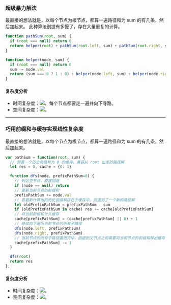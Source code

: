 ### 超级暴力解法
最直接的想法就是，以每个节点为根节点，都算一遍路径和为 sum 的有几条，然后加起来。
此种算法别提有多慢了，存在大量重复的计算。


```javascript
function pathSum(root, sum) {
  if (root === null) return 0
  return helper(root) + pathSum(root.left, sum) + pathSum(root.right, sum)
}

function helper(node, sum) {
  if (root === null) return 0
  sum -= node.val
  return (sum === 0 ? 1 : 0) + helper(node.left, sum) + helper(node.right, sum)
}
```


#### 复杂度分析
- 时间复杂度：![](https://cdn.nlark.com/yuque/__latex/9f84a66d88d24c3b1bc91df5b5346a13.svg#card=math&code=O%28n%5E2%29&height=23&width=43)，每个节点都要走一遍并向下寻路。
- 空间复杂度：![](https://cdn.nlark.com/yuque/__latex/7ba55e7c64a9405a0b39a1107e90ca94.svg#card=math&code=O%28n%29&height=20&width=36)。

---

### 巧用前缀和与缓存实现线性复杂度
最直接的想法就是，以每个节点为根节点，都算一遍路径和为 sum 的有几条，然后加起来。


```javascript
var pathSum = function(root, sum) {
  // 预置一个历史前缀和为 0 的缓存，兼容从 root 出发的路径解
  let res = 0, cache = {0: 1}

  function dfs(node, prefixPathSum=0) {
    // 到达空节点，直接回退
    if (node == null) return
    // 更新当前节点的前缀和
    prefixPathSum += node.val
    // 若最新计算出的历史前缀和存在于缓存中，则遇到了一个新的路径解
    let oldPrefixPathSum = prefixPathSum - sum
    if (oldPrefixPathSum in cache) res += cache[oldPrefixPathSum]
    // 将当前前缀和计入缓存
    cache[prefixPathSum] = (cache[prefixPathSum] || 0) + 1
    // 继续向下遍历当前节点的所有子路径
    dfs(node.left, prefixPathSum)
    dfs(node.right, prefixPathSum)
    // 当前节点的所有子路径遍历完毕，回退到父节点之前需要将当前节点的前缀和移出缓存
    cache[prefixPathSum] -= 1
  }

  dfs(root)
  return res
};
```


#### 复杂度分析
- 时间复杂度：![](https://cdn.nlark.com/yuque/__latex/7ba55e7c64a9405a0b39a1107e90ca94.svg#card=math&code=O%28n%29&height=20&width=36)。
- 空间复杂度：![](https://cdn.nlark.com/yuque/__latex/7ba55e7c64a9405a0b39a1107e90ca94.svg#card=math&code=O%28n%29&height=20&width=36)。
